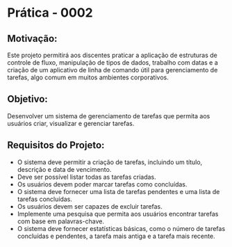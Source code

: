 # Prática - 0002
## Motivação:
Este projeto permitirá aos discentes praticar a aplicação de
estruturas de controle de fluxo, manipulação de tipos de dados,
trabalho com datas e a criação de um aplicativo de linha de
comando útil para gerenciamento de tarefas, algo comum em
muitos ambientes corporativos.

## Objetivo:
Desenvolver um sistema de gerenciamento de tarefas que permita aos usuários criar,
visualizar e gerenciar tarefas.

## Requisitos do Projeto:
- O sistema deve permitir a criação de tarefas, incluindo um título, descrição e data de
vencimento.
- Deve ser possível listar todas as tarefas criadas.
- Os usuários devem poder marcar tarefas como concluídas.
- O sistema deve fornecer uma lista de tarefas pendentes e uma lista de tarefas
  concluídas.
- Os usuários devem ser capazes de excluir tarefas.
- Implemente uma pesquisa que permita aos usuários encontrar tarefas com base em
 palavras-chave.
- O sistema deve fornecer estatísticas básicas, como o número de tarefas concluídas e
pendentes, a tarefa mais antiga e a tarefa mais recente.
